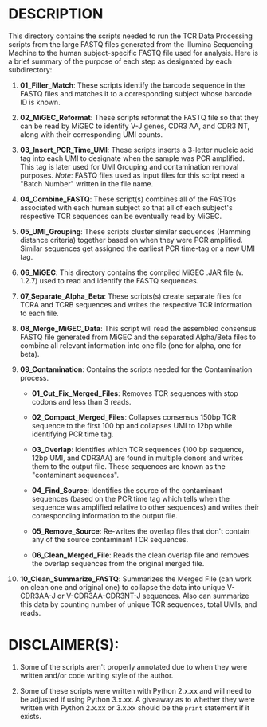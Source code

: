 # DESCRIPTION

This directory contains the scripts needed to run the TCR Data Processing scripts from the large FASTQ files generated from the Illumina Sequencing Machine to the human subject-specific FASTQ file used for analysis. Here is a brief summary of the purpose of each step as designated by each subdirectory:

1. **01_Filler_Match**: These scripts identify the barcode sequence in the FASTQ files and matches it to a corresponding subject whose barcode ID is known.

2. **02_MiGEC_Reformat**: These scripts reformat the FASTQ file so that they can be read by MiGEC to identify V-J genes, CDR3 AA, and CDR3 NT, along with their corresponding UMI counts. 

3. **03_Insert_PCR_Time_UMI**: These scripts inserts a 3-letter nucleic acid tag into each UMI to designate when the sample was PCR amplified. This tag is later used for UMI Grouping and contamination removal purposes. *Note*: FASTQ files used as input files for this script need a "Batch Number" written in the file name. 

4. **04_Combine_FASTQ**: These script(s) combines all of the FASTQs associated with each human subject so that all of each subject's respective TCR sequences can be eventually read by MiGEC. 

5. **05_UMI_Grouping**: These scripts cluster similar sequences (Hamming distance criteria) together based on when they were PCR amplified. Similar sequences get assigned the earliest PCR time-tag or a new UMI tag. 

6. **06_MiGEC**: This directory contains the compiled MiGEC .JAR file (v. 1.2.7) used to read and identify the FASTQ sequences.

7. **07_Separate_Alpha_Beta**: These scripts(s) create separate files for TCRA and TCRB sequences and writes the respective TCR information to each file.

8. **08_Merge_MiGEC_Data**: This script will read the assembled consensus FASTQ file generated from MiGEC and the separated Alpha/Beta files to combine all relevant information into one file (one for alpha, one for beta).

9. **09_Contamination**: Contains the scripts needed for the Contamination process. 

   * **01_Cut_Fix_Merged_Files**: Removes TCR sequences with stop codons and less than 3 reads.

   * **02_Compact_Merged_Files**: Collapses consensus 150bp TCR sequence to the first 100 bp and collapses UMI to 12bp while identifying PCR time tag. 

   * **03_Overlap**: Identifies which TCR sequences (100 bp sequence, 12bp UMI, and CDR3AA) are found in multiple donors and writes them to the output file. These sequences are known as the "contaminant sequences".

   * **04_Find_Source**: Identifies the source of the contaminant sequences (based on the PCR time tag which tells when the sequence was amplified relative to other sequences) and writes their corresponding information to the output file. 

   * **05_Remove_Source**: Re-writes the overlap files that don't contain any of the source contaminant TCR sequences. 

   * **06_Clean_Merged_File**: Reads the clean overlap file and removes the overlap sequences from the original merged file. 

10. **10_Clean_Summarize_FASTQ**: Summarizes the Merged File (can work on clean one and original one) to collapse the data into unique V-CDR3AA-J or V-CDR3AA-CDR3NT-J sequences. Also can summarize this data by counting number of unique TCR sequences, total UMIs, and reads. 

# DISCLAIMER(S): 

1. Some of the scripts aren't properly annotated due to when they were written and/or code writing style of the author.

2. Some of these scripts were written with Python 2.x.xx and will need to be adjusted if using Python 3.x.xx. A giveaway as to whether they were written with Python 2.x.xx or 3.x.xx should be the `print` statement if it exists. 